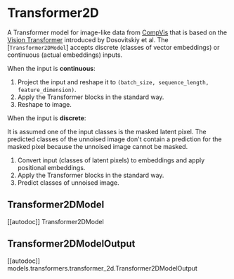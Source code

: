 <!--Copyright 2024 The HuggingFace Team. All rights reserved.

Licensed under the Apache License, Version 2.0 (the "License"); you may not use this file except in compliance with
the License. You may obtain a copy of the License at

http://www.apache.org/licenses/LICENSE-2.0

Unless required by applicable law or agreed to in writing, software distributed under the License is distributed on
an "AS IS" BASIS, WITHOUT WARRANTIES OR CONDITIONS OF ANY KIND, either express or implied. See the License for the
specific language governing permissions and limitations under the License.
-->

# Transformer2D

A Transformer model for image-like data from [CompVis](https://huggingface.co/CompVis) that is based on the [Vision Transformer](https://huggingface.co/papers/2010.11929) introduced by Dosovitskiy et al. The [`Transformer2DModel`] accepts discrete (classes of vector embeddings) or continuous (actual embeddings) inputs.

When the input is **continuous**:

1. Project the input and reshape it to `(batch_size, sequence_length, feature_dimension)`.
2. Apply the Transformer blocks in the standard way.
3. Reshape to image.

When the input is **discrete**:

<Tip>

It is assumed one of the input classes is the masked latent pixel. The predicted classes of the unnoised image don't contain a prediction for the masked pixel because the unnoised image cannot be masked.

</Tip>

1. Convert input (classes of latent pixels) to embeddings and apply positional embeddings.
2. Apply the Transformer blocks in the standard way.
3. Predict classes of unnoised image.

## Transformer2DModel

[[autodoc]] Transformer2DModel

## Transformer2DModelOutput

[[autodoc]] models.transformers.transformer_2d.Transformer2DModelOutput
